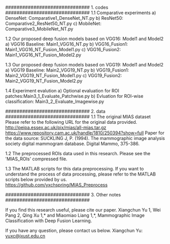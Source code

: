 ############################## 1. codes ##############################
1.1 Comparative experiments
a) DenseNet: Comparative1_DenseNet_NT.py
b) ResNet50: Comparative2_ResNet50_NT.py
c) MobileNet: Comparative3_MobileNet_NT.py

1.2 Our proposed deep fusion models based on VGG16: Model1 and Model2
a) VGG16 Baseline: Main1_VGG16_NT.py
b) VGG16_Fusion1: Main1_VGG16_NT_Fusion_Model1.py
c) VGG16_Fusion2: Main1_VGG16_NT_Fusion_Model2.py

1.3 Our proposed deep fusion models based on VGG19: Model1 and Model2
a) VGG19 Baseline: Main2_VGG19_NT.py
b) VGG19_Fusion1: Main2_VGG19_NT_Fusion_Model1.py
c) VGG19_Fusion2: Main2_VGG19_NT_Fusion_Model2.py

1.4 Experiment evalution
a) Optional evaluation for ROI patches:Main3_1_Evaluate_Patchwise.py
b) Evluation for ROI-wise classification: Main3_2_Evaluate_Imagewise.py


############################## 2. data ##############################
1.1 The original MIAS dataset
Please refer to the following URL for the original data provided.
http://peipa.essex.ac.uk/pix/mias/all-mias.tar.gz
https://www.repository.cam.ac.uk/handle/1810/250394?show=full
Paper for the data source: 
SUCKLING J, P. (1994). The mammographic image analysis society digital mammogram database. Digital Mammo, 375-386.

1.2 The preprocessed ROIs data used in this research.
Please see the 'MIAS_ROIs' compressed file.

1.3 The MATLAB scripts for this data preprocessing.
If you want to understand the process of data processing, please refer to the MATLAB scripts below provided by us.
https://github.com/yxchspring/MIAS_Preprocess


############################## 3. Other notes ##############################

If you find this research useful, please cite our paper.
Xiangchun Yu 1, Wei Pang 2, Qing Xu 1,* and Miaomiao Liang 1,*, Mammographic Image Classification with Deep Fusion Learning.

If you have any question, please contact us below.
Xiangchun Yu: yuxc@jxust.edu.cn